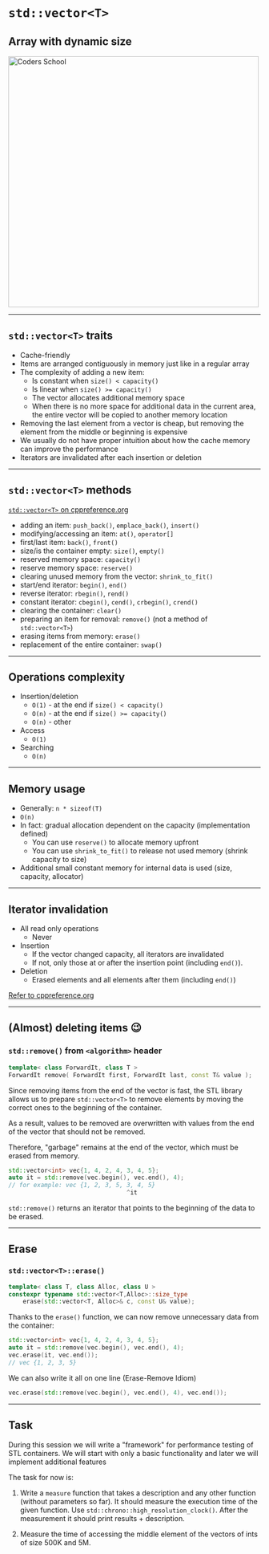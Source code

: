 <!-- .slide: data-background="#111111" -->

# `std::vector<T>`

## Array with dynamic size

<a href="https://coders.school">
    <img width="500" src="../img/coders_school_logo.png" alt="Coders School" class="plain">
</a>

___

## `std::vector<T>` traits

* <!-- .element: class="fragment fade-in" --> Cache-friendly
* <!-- .element: class="fragment fade-in" --> Items are arranged contiguously in memory just like in a regular array
* <!-- .element: class="fragment fade-in" --> The complexity of adding a new item:
  * <!-- .element: class="fragment fade-in" --> Is constant when  <code>size() < capacity()</code>
  * <!-- .element: class="fragment fade-in" --> Is linear when <code>size() >= capacity()</code>
  * <!-- .element: class="fragment fade-in" --> The vector allocates additional memory space
  * <!-- .element: class="fragment fade-in" --> When there is no more space for additional data in the current area, the entire vector will be copied to another memory location
* <!-- .element: class="fragment fade-in" --> Removing the last element from a vector is cheap, but removing the element from the middle or beginning is expensive
* <!-- .element: class="fragment fade-in" --> We usually do not have proper intuition about how the cache memory can improve the performance
* <!-- .element: class="fragment fade-in" --> Iterators are invalidated after each insertion or deletion

___
<!-- .element: style="font-size: 0.8em" -->

## `std::vector<T>` methods

[`std::vector<T>` on cppreference.org](https://en.cppreference.com/w/cpp/container/vector)

* <!-- .element: class="fragment fade-in" --> adding an item: <code>push_back()</code>, <code>emplace_back()</code>, <code>insert()</code>
* <!-- .element: class="fragment fade-in" --> modifying/accessing an item: <code>at()</code>, <code>operator[]</code>
* <!-- .element: class="fragment fade-in" --> first/last item: <code>back()</code>, <code>front()</code>
* <!-- .element: class="fragment fade-in" --> size/is the container empty: <code>size()</code>, <code>empty()</code>
* <!-- .element: class="fragment fade-in" --> reserved memory space: <code>capacity()</code>
* <!-- .element: class="fragment fade-in" --> reserve memory space: <code>reserve()</code>
* <!-- .element: class="fragment fade-in" --> clearing unused memory from the vector: <code>shrink_to_fit()</code>
* <!-- .element: class="fragment fade-in" --> start/end iterator: <code>begin()</code>, <code>end()</code>
* <!-- .element: class="fragment fade-in" --> reverse iterator: <code>rbegin()</code>, <code>rend()</code>
* <!-- .element: class="fragment fade-in" --> constant iterator: <code>cbegin()</code>, <code>cend()</code>, <code>crbegin()</code>, <code>crend()</code>
* <!-- .element: class="fragment fade-in" --> clearing the container: <code>clear()</code>
* <!-- .element: class="fragment fade-in" --> preparing an item for removal: <code>remove()</code> (not a method of <code>std::vector&lt;T&gt;</code>)
* <!-- .element: class="fragment fade-in" --> erasing items from memory: <code>erase()</code>
* <!-- .element: class="fragment fade-in" --> replacement of the entire container: <code>swap()</code>

___

## Operations complexity

* Insertion/deletion
  * `O(1)` - at the end if `size() < capacity()`
  * `O(n)` - at the end if `size() >= capacity()`
  * `O(n)` - other
* Access
  * `O(1)`
* Searching
  * `O(n)`

___

## Memory usage

* Generally: `n * sizeof(T)`
* `O(n)`
* In fact: gradual allocation dependent on the capacity (implementation defined)
  * You can use `reserve()` to allocate memory upfront
  * You can use `shrink_to_fit()` to release not used memory (shrink capacity to size)
* Additional small constant memory for internal data is used (size, capacity, allocator)

___

## Iterator invalidation

* All read only operations
  * Never
* Insertion
  * If the vector changed capacity, all iterators are invalidated
  * If not, only those at or after the insertion point (including `end()`).
* Deletion
  * Erased elements and all elements after them (including `end()`)

[Refer to cppreference.org](https://en.cppreference.com/w/cpp/container/vector)

___
<!-- .slide: style="font-size: 0.85em" -->

## (Almost) deleting items 😉

### `std::remove()` from `<algorithm>` header

```cpp []
template< class ForwardIt, class T >
ForwardIt remove( ForwardIt first, ForwardIt last, const T& value );
```
<!-- .element: class="fragment fade-in" -->

Since removing items from the end of the vector is fast, the STL library allows us to prepare `std::vector<T>` to remove elements by moving the correct ones to the beginning of the container.
<!-- .element: class="fragment fade-in" -->

As a result, values to be removed are overwritten with values from the end of the vector that should not be removed.
<!-- .element: class="fragment fade-in" -->

Therefore, "garbage" remains at the end of the vector, which must be erased from memory.
<!-- .element: class="fragment fade-in" -->

```cpp []
std::vector<int> vec{1, 4, 2, 4, 3, 4, 5};
auto it = std::remove(vec.begin(), vec.end(), 4);
// for example: vec {1, 2, 3, 5, 3, 4, 5}
                                 ^it
```
<!-- .element: class="fragment fade-in" -->

`std::remove()` returns an iterator that points to the beginning of the data to be erased.
<!-- .element: class="fragment fade-in" -->

___

## Erase

### `std::vector<T>::erase()`

```cpp []
template< class T, class Alloc, class U >
constexpr typename std::vector<T,Alloc>::size_type
    erase(std::vector<T, Alloc>& c, const U& value);
```
<!-- .element: class="fragment fade-in" -->

Thanks to the `erase()` function, we can now remove unnecessary data from the container:
<!-- .element: class="fragment fade-in" -->

```cpp []
std::vector<int> vec{1, 4, 2, 4, 3, 4, 5};
auto it = std::remove(vec.begin(), vec.end(), 4);
vec.erase(it, vec.end());
// vec {1, 2, 3, 5}
```
<!-- .element: class="fragment fade-in" -->

We can also write it all on one line (Erase-Remove Idiom)
<!-- .element: class="fragment fade-in" -->

```cpp []
vec.erase(std::remove(vec.begin(), vec.end(), 4), vec.end());
```
<!-- .element: class="fragment fade-in" -->

___

## Task

During this session we will write a "framework" for performance testing of STL containers. We will start with only a basic functionality and later we will implement additional features

The task for now is:

1. Write a `measure` function that takes a description and any other function (without parameters so far).
   It should measure the execution time of the given function. Use `std::chrono::high_resolution_clock()`.
   After the measurement it should print results + description.

2. Measure the time of accessing the middle element of the vectors of ints of size 500K and 5M.
